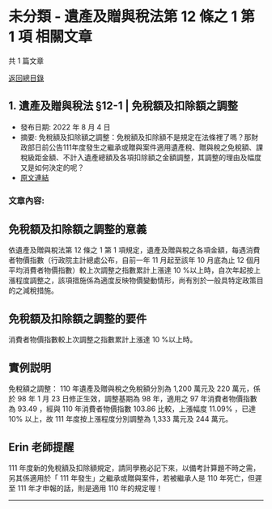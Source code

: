 # 未分類 - 遺產及贈與稅法第 12 條之 1 第 1 項 相關文章

共 1 篇文章

[返回總目錄](00_總目錄.md)

## 1. 遺產及贈與稅法 §12-1 | 免稅額及扣除額之調整

- 發布日期: 2022 年 8 月 4 日
- 摘要: 免稅額及扣除額之調整：免稅額及扣除額不是規定在法條裡了嗎？那財政部日前公告111年度發生之繼承或贈與案件適用遺產稅、贈與稅之免稅額、課稅級距金額、不計入遺產總額及各項扣除額之金額調整，其調整的理由及幅度又是如何決定的呢？
- [原文連結](https://www.jasper-realestate.com/%e5%85%8d%e7%a8%85%e9%a1%8d%e5%8f%8a%e6%89%a3%e9%99%a4%e9%a1%8d%e4%b9%8b%e8%aa%bf%e6%95%b4/)

### 文章內容:

## 免稅額及扣除額之調整的意義

依遺產及贈與稅法第 12 條之 1 第 1 項規定，遺產及贈與稅之各項金額，每遇消費者物價指數（行政院主計總處公布，自前一年 11 月起至該年 10 月底為止 12 個月平均消費者物價指數）較上次調整之指數累計上漲達  10 %以上時，自次年起按上漲程度調整之，該項措施係為適度反映物價變動情形，尚有別於一般具特定政策目的之減稅措施。

## 免稅額及扣除額之調整的要件

消費者物價指數較上次調整之指數累計上漲達 10 %以上時。

## 實例説明

免稅額之調整： 110 年遺產及贈與稅之免稅額分別為 1,200 萬元及 220 萬元，係於 98 年 1 月 23 日修正生效，調整基期為 98 年，適用之 97 年消費者物價指數為 93.49 ，經與 110 年消費者物價指數 103.86 比較，上漲幅度 11.09% ，已達 10% 以上，故 111 年度按上漲程度分別調整為 1,333 萬元及 244 萬元。

## Erin 老師提醒

111 年度新的免稅額及扣除額規定，請同學務必記下來，以備考計算題不時之需，另其係適用於「 111 年發生」之繼承或贈與案件，若被繼承人是 110 年死亡，但遲至 111 年才申報的話，則是適用 110 年的規定喔！

---

